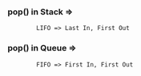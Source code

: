 ### pop() in Stack =>

            LIFO => Last In, First Out

### pop() in Queue =>

            FIFO => First In, First Out